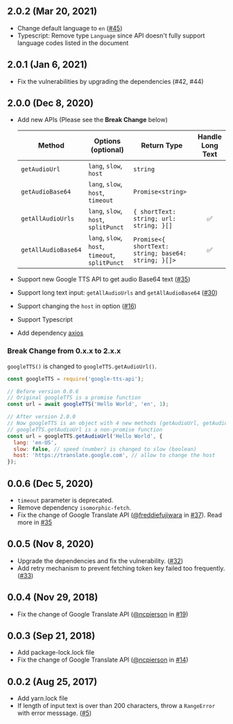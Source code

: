 ## 2.0.2 (Mar 20, 2021)

- Change default language to `en` ([#45](https://github.com/zlargon/google-tts/issues/45))
- Typescript: Remove type `Language` since API doesn't fully support language codes listed in the document

## 2.0.1 (Jan 6, 2021)

- Fix the vulnerabilities by upgrading the dependencies (#42, #44)

## 2.0.0 (Dec 8, 2020)

- Add new APIs (Please see the **Break Change** below)

  | Method              | Options (optional)                              | Return Type                                         | Handle Long Text |
  | ------------------- | ----------------------------------------------- | --------------------------------------------------- | :--------------: |
  | `getAudioUrl`       | `lang`, `slow`, `host`                          | `string`                                            |                  |
  | `getAudioBase64`    | `lang`, `slow`, `host`, `timeout`               | `Promise<string>`                                   |                  |
  | `getAllAudioUrls`   | `lang`, `slow`, `host`, `splitPunct`            | `{ shortText: string; url: string; }[]`             |        ✅        |
  | `getAllAudioBase64` | `lang`, `slow`, `host`, `timeout`, `splitPunct` | `Promise<{ shortText: string; base64: string; }[]>` |        ✅        |

- Support new Google TTS API to get audio Base64 text ([#35](https://github.com/zlargon/google-tts/issues/35))
- Support long text input: `getAllAudioUrls` and `getAllAudioBase64` ([#30](https://github.com/zlargon/google-tts/issues/30))
- Support changing the `host` in option ([#16](https://github.com/zlargon/google-tts/issues/16))
- Support Typescript
- Add dependency [axios](https://github.com/axios/axios)

### **Break Change from 0.x.x to 2.x.x**

`googleTTS()` is changed to `googleTTS.getAudioUrl()`.

```js
const googleTTS = require('google-tts-api');

// Before version 0.0.6
// Original googleTTS is a promise function
const url = await googleTTS('Hello World', 'en', 1);

// After version 2.0.0
// Now googleTTS is an object with 4 new methods (getAudioUrl, getAudioBase64, getAllAudioUrls, getAllAudioBase64)
// googleTTS.getAudioUrl is a non-promise function
const url = googleTTS.getAudioUrl('Hello World', {
  lang: 'en-US',
  slow: false, // speed (number) is changed to slow (boolean)
  host: 'https://translate.google.com', // allow to change the host
});
```

## 0.0.6 (Dec 5, 2020)

- `timeout` parameter is deprecated.
- Remove dependency `isomorphic-fetch`.
- Fix the change of Google Translate API ([@freddiefujiwara](https://github.com/freddiefujiwara) in [#37](https://github.com/zlargon/google-tts/pull/37)). Read more in [#35](https://github.com/zlargon/google-tts/issues/35)

## 0.0.5 (Nov 8, 2020)

- Upgrade the dependencies and fix the vulnerability. ([#32](https://github.com/zlargon/google-tts/issues/32))
- Add retry mechanism to prevent fetching token key failed too frequently. ([#33](https://github.com/zlargon/google-tts/issues/33))

## 0.0.4 (Nov 29, 2018)

- Fix the change of Google Translate API ([@ncpierson](https://github.com/ncpierson) in [#19](https://github.com/zlargon/google-tts/pull/19))

## 0.0.3 (Sep 21, 2018)

- Add package-lock.lock file
- Fix the change of Google Translate API ([@ncpierson](https://github.com/ncpierson) in [#14](https://github.com/zlargon/google-tts/pull/14))

## 0.0.2 (Aug 25, 2017)

- Add yarn.lock file
- If length of input text is over than 200 characters, throw a `RangeError` with error messsage. ([#5](https://github.com/zlargon/google-tts/issues/5))

